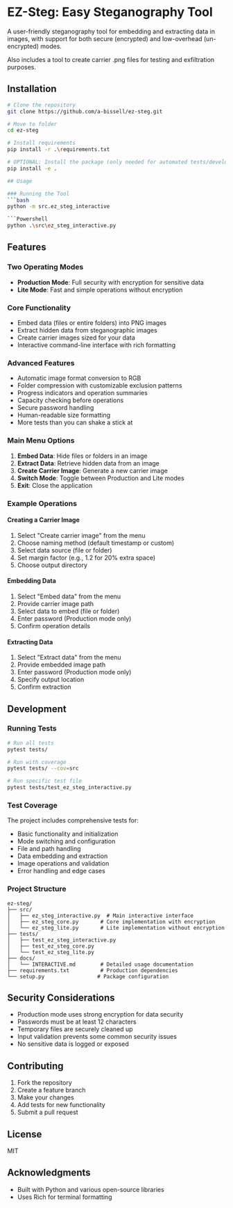 # EZ-Steg: Easy Steganography Tool

A user-friendly steganography tool for embedding and extracting data in images, with support for both secure (encrypted) and low-overhead (un-encrypted) modes.

Also includes a tool to create carrier .png files for testing and exfiltration purposes. 

## Installation

```bash
# Clone the repository
git clone https://github.com/a-bissell/ez-steg.git

# Move to folder
cd ez-steg

# Install requirements
pip install -r .\requirements.txt

# OPTIONAL: Install the package (only needed for automated tests/developers)
pip install -e .

## Usage

### Running the Tool
```bash
python -m src.ez_steg_interactive

```Powershell
python .\src\ez_steg_interactive.py
```

## Features

### Two Operating Modes
- **Production Mode**: Full security with encryption for sensitive data
- **Lite Mode**: Fast and simple operations without encryption

### Core Functionality
- Embed data (files or entire folders) into PNG images
- Extract hidden data from steganographic images
- Create carrier images sized for your data
- Interactive command-line interface with rich formatting

### Advanced Features
- Automatic image format conversion to RGB
- Folder compression with customizable exclusion patterns
- Progress indicators and operation summaries
- Capacity checking before operations
- Secure password handling
- Human-readable size formatting
- More tests than you can shake a stick at

### Main Menu Options
1. **Embed Data**: Hide files or folders in an image
2. **Extract Data**: Retrieve hidden data from an image
3. **Create Carrier Image**: Generate a new carrier image
4. **Switch Mode**: Toggle between Production and Lite modes
5. **Exit**: Close the application

### Example Operations

#### Creating a Carrier Image
1. Select "Create carrier image" from the menu
2. Choose naming method (default timestamp or custom)
3. Select data source (file or folder)
4. Set margin factor (e.g., 1.2 for 20% extra space)
5. Choose output directory

#### Embedding Data
1. Select "Embed data" from the menu
2. Provide carrier image path
3. Select data to embed (file or folder)
4. Enter password (Production mode only)
5. Confirm operation details

#### Extracting Data
1. Select "Extract data" from the menu
2. Provide embedded image path
3. Enter password (Production mode only)
4. Specify output location
5. Confirm extraction

## Development

### Running Tests
```bash
# Run all tests
pytest tests/

# Run with coverage
pytest tests/ --cov=src

# Run specific test file
pytest tests/test_ez_steg_interactive.py
```

### Test Coverage
The project includes comprehensive tests for:
- Basic functionality and initialization
- Mode switching and configuration
- File and path handling
- Data embedding and extraction
- Image operations and validation
- Error handling and edge cases

### Project Structure
```
ez-steg/
├── src/
│   ├── ez_steg_interactive.py  # Main interactive interface
│   ├── ez_steg_core.py       # Core implementation with encryption
│   └── ez_steg_lite.py       # Lite implementation without encryption
├── tests/
│   ├── test_ez_steg_interactive.py
│   ├── test_ez_steg_core.py
│   └── test_ez_steg_lite.py
├── docs/
│   └── INTERACTIVE.md        # Detailed usage documentation
├── requirements.txt          # Production dependencies
└── setup.py                 # Package configuration
```

## Security Considerations
- Production mode uses strong encryption for data security
- Passwords must be at least 12 characters
- Temporary files are securely cleaned up
- Input validation prevents some common security issues
- No sensitive data is logged or exposed

## Contributing
1. Fork the repository
2. Create a feature branch
3. Make your changes
4. Add tests for new functionality
5. Submit a pull request

## License
MIT

## Acknowledgments
- Built with Python and various open-source libraries
- Uses Rich for terminal formatting
